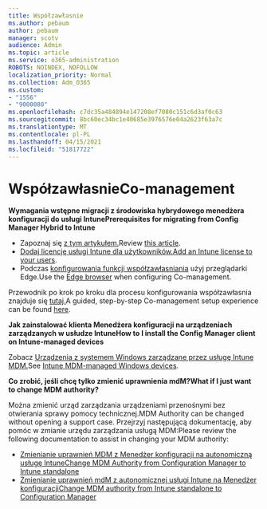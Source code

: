 ```yaml
---
title: Współzawłasnie
ms.author: pebaum
author: pebaum
manager: scotv
audience: Admin
ms.topic: article
ms.service: o365-administration
ROBOTS: NOINDEX, NOFOLLOW
localization_priority: Normal
ms.collection: Adm_O365
ms.custom:
- "1556"
- "9000080"
ms.openlocfilehash: c7dc35a484894e147208ef7080c151c6d3af0c63
ms.sourcegitcommit: 8bc60ec34bc1e40685e3976576e04a2623f63a7c
ms.translationtype: MT
ms.contentlocale: pl-PL
ms.lasthandoff: 04/15/2021
ms.locfileid: "51817722"
---
```

# <a name="co-management"></a><span data-ttu-id="d118e-102">Współzawłasnie</span><span class="sxs-lookup"><span data-stu-id="d118e-102">Co-management</span></span>

<span data-ttu-id="d118e-103">**Wymagania wstępne migracji z środowiska hybrydowego menedżera konfiguracji do usługi Intune**</span><span class="sxs-lookup"><span data-stu-id="d118e-103">**Prerequisites for migrating from Config Manager Hybrid to Intune**</span></span>

- <span data-ttu-id="d118e-104">Zapoznaj się [z tym artykułem.](https://docs.microsoft.com/mem/configmgr/mdm/understand/what-happened-to-hybrid)</span><span class="sxs-lookup"><span data-stu-id="d118e-104">Review [this article](https://docs.microsoft.com/mem/configmgr/mdm/understand/what-happened-to-hybrid).</span></span>
- <span data-ttu-id="d118e-105">[Dodaj licencję usługi Intune dla użytkowników.](https://docs.microsoft.com/mem/intune/fundamentals/licenses-assign)</span><span class="sxs-lookup"><span data-stu-id="d118e-105">[Add an Intune license to your users](https://docs.microsoft.com/mem/intune/fundamentals/licenses-assign).</span></span>
- <span data-ttu-id="d118e-106">Podczas [konfigurowania funkcji współzawłasniania](https://www.microsoft.com/edge) użyj przeglądarki Edge.</span><span class="sxs-lookup"><span data-stu-id="d118e-106">Use the [Edge browser](https://www.microsoft.com/edge) when configuring Co-management.</span></span>

<span data-ttu-id="d118e-107">Przewodnik po krok po kroku dla procesu konfigurowania współzawłasnia znajduje się [tutaj.](https://admin.microsoft.com/AdminPortal/Home?#/modernonboarding/comanagesetupguide)</span><span class="sxs-lookup"><span data-stu-id="d118e-107">A guided, step-by-step Co-management setup experience can be found [here](https://admin.microsoft.com/AdminPortal/Home?#/modernonboarding/comanagesetupguide).</span></span>

<span data-ttu-id="d118e-108">**Jak zainstalować klienta Menedżera konfiguracji na urządzeniach zarządzanych w usłudze Intune**</span><span class="sxs-lookup"><span data-stu-id="d118e-108">**How to I install the Config Manager client on Intune-managed devices**</span></span>

<span data-ttu-id="d118e-109">Zobacz [Urządzenia z systemem Windows zarządzane przez usługę Intune MDM.](https://docs.microsoft.com/mem/configmgr/core/clients/deploy/deploy-clients-to-windows-computers#bkmk_mdm)</span><span class="sxs-lookup"><span data-stu-id="d118e-109">See [Intune MDM-managed Windows devices](https://docs.microsoft.com/mem/configmgr/core/clients/deploy/deploy-clients-to-windows-computers#bkmk_mdm).</span></span>

<span data-ttu-id="d118e-110">**Co zrobić, jeśli chcę tylko zmienić uprawnienia mdM?**</span><span class="sxs-lookup"><span data-stu-id="d118e-110">**What if I just want to change MDM authority?**</span></span>

<span data-ttu-id="d118e-111">Można zmienić urząd zarządzania urządzeniami przenośnymi bez otwierania sprawy pomocy technicznej.</span><span class="sxs-lookup"><span data-stu-id="d118e-111">MDM Authority can be changed without opening a support case.</span></span> <span data-ttu-id="d118e-112">Przejrzyj następującą dokumentację, aby pomóc w zmianie urzędu zarządzania usługą MDM:</span><span class="sxs-lookup"><span data-stu-id="d118e-112">Please review the following documentation to assist in changing your MDM authority:</span></span>

- [<span data-ttu-id="d118e-113">Zmienianie uprawnień MDM z Menedżer konfiguracji na autonomiczną usługę Intune</span><span class="sxs-lookup"><span data-stu-id="d118e-113">Change MDM Authority from Configuration Manager to Intune standalone</span></span>](https://docs.microsoft.com/mem/configmgr/mdm/understand/what-happened-to-hybrid)
- [<span data-ttu-id="d118e-114">Zmienianie uprawnień mdM z autonomicznej usługi Intune na Menedżer konfiguracji</span><span class="sxs-lookup"><span data-stu-id="d118e-114">Change MDM authority from Intune standalone to Configuration Manager</span></span>](https://docs.microsoft.com/mem/configmgr/mdm/understand/what-happened-to-hybrid)
